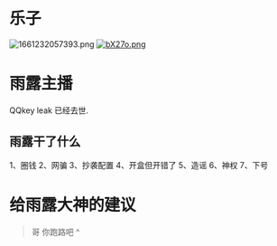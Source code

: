 # 乐子
![1661232057393.png](https://img1.imgtp.com/2022/08/23/TKzv2Rvb.png)
[![bX27o.png](https://s1.328888.xyz/2022/08/23/bX27o.png)](https://imgloc.com/i/bX27o)
# 雨露主播
QQkey leak 已经去世.
## 雨露干了什么
1、圈钱
2、网骗
3、抄袭配置
4、开盒但开错了
5、造谣
6、神权
7、下号
# 给雨露大神的建议
> 哥 你跑路吧 ^
